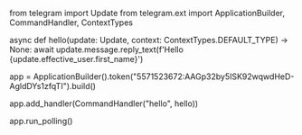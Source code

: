 from telegram import Update
from telegram.ext import ApplicationBuilder, CommandHandler, ContextTypes


async def hello(update: Update, context: ContextTypes.DEFAULT_TYPE) -> None:
    await update.message.reply_text(f'Hello {update.effective_user.first_name}')


app = ApplicationBuilder().token("5571523672:AAGp32by5ISK92wqwdHeD-AgldDYs1zfqTI").build()

app.add_handler(CommandHandler("hello", hello))

app.run_polling()
